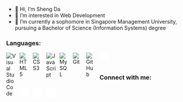 - 👋 Hi, I’m Sheng Da
- 👀 I’m interested in Web Development
- 🌱 I’m currently a sophomore in Singapore Management University, pursuing a Bachelor of Science (Information Systems) degree

### Languages:
<img align="left" alt="Visual Studio Code" width="26px" src="https://cdn.jsdelivr.net/gh/devicons/devicon/icons/vscode/vscode-original.svg" style="padding-right:10px;" />
<img align="left" alt="HTML5" width="26px" src="https://cdn.jsdelivr.net/gh/devicons/devicon/icons/html5/html5-original.svg" style="padding-right:10px;" />
<img align="left" alt="CSS3" width="26px" src="https://cdn.jsdelivr.net/gh/devicons/devicon/icons/css3/css3-original.svg" style="padding-right:10px;" />
<img align="left" alt="JavaScript" width="26px" src="https://cdn.jsdelivr.net/gh/devicons/devicon/icons/javascript/javascript-original.svg" style="padding-right:10px;" />
<img align="left" alt="MySQL" width="26px" src="https://cdn.jsdelivr.net/gh/devicons/devicon/icons/mysql/mysql-original.svg" style="padding-right:10px;" />
<img align="left" alt="Git" width="26px" src="https://cdn.jsdelivr.net/gh/devicons/devicon/icons/git/git-original.svg" style="padding-right:10px;" />
<img align="left" alt="GitHub" width="26px" src="https://user-images.githubusercontent.com/3369400/139447912-e0f43f33-6d9f-45f8-be46-2df5bbc91289.png" style="padding-right:10px;" />
<img align="left" alt="Terminal" width="26px" src="./img/terminal-dark.svg" />
<br><br>

### Connect with me:
<!-- [![website](./img/globe-light.svg)](https://tan-sd.github.io) -->
<!-- [![website](./img/globe-dark.svg)](https://tan-sd.github.io) -->
<a href='https://tan-sd.github.io' target='_blank'><img align="left" alt="Portfolio Website" width="26px" src="./img/globe-dark.svg" style="padding-right:10px;" /></a>
<!-- [![website](./img/linkedin-light.svg)](https://linkedin.com/in/codeSTACKr#gh-light-mode-only) -->
<a href='https://tan-sd.github.io' target='_blank'><img align="left" alt="Portfolio Website" width="26px" src="./img/linkedin-dark.svg" style="padding-right:10px;" /></a>
<!-- [![website](./img/instagram-light.svg)](https://instagram.com/codeSTACKr#gh-light-mode-only) -->
<a href='https://tan-sd.github.io' target='_blank'><img align="left" alt="Portfolio Website" width="26px" src="./img/instagram-dark.svg" style="padding-right:10px;" /></a>

<!---
tan-sd/tan-sd is a ✨ special ✨ repository because its `README.md` (this file) appears on your GitHub profile.
You can click the Preview link to take a look at your changes.
--->
